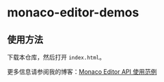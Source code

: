 # monaco-editor-demos

## 使用方法

下载本仓库，然后打开 `index.html`。

更多信息请参阅我的博客：[Monaco Editor API 使用范例](https://luochang212.github.io/posts/monaco_editor_tutorial/)